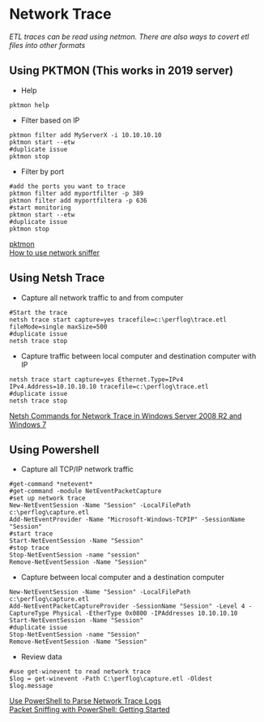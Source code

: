 # Network Trace

*ETL traces can be read using netmon.  There are also ways to covert etl files into other formats*

## Using PKTMON (This works in 2019 server)
* Help
```
pktmon help
```
* Filter based on IP
```
pktmon filter add MyServerX -i 10.10.10.10
pktmon start --etw
#duplicate issue
pktmon stop
```
* Filter by port
```
#add the ports you want to trace
pktmon filter add myportfilter -p 389
pktmon filter add myportfiltera -p 636
#start monitoring
pktmon start --etw
#duplicate issue
pktmon stop
```
[pktmon](https://ss64.com/nt/pktmon.html)  
[How to use network sniffer](https://www.thewindowsclub.com/network-sniffer-tool-pktmon-exe-in-windows-10/)  

## Using Netsh Trace
* Capture all network traffic to and from computer
```
#Start the trace
netsh trace start capture=yes tracefile=c:\perflog\trace.etl fileMode=single maxSize=500
#duplicate issue
netsh trace stop
```
* Capture traffic between local computer and destination computer with IP
```
netsh trace start capture=yes Ethernet.Type=IPv4 IPv4.Address=10.10.10.10 tracefile=c:\perflog\trace.etl
#duplicate issue
netsh trace stop
```
[Netsh Commands for Network Trace in Windows Server 2008 R2 and Windows 7](https://docs.microsoft.com/en-us/previous-versions/windows/it-pro/windows-server-2008-R2-and-2008/dd878517(v=ws.10)?redirectedfrom=MSDN)   

## Using Powershell
* Capture all TCP/IP network traffic
```
#get-command *netevent*
#get-command -module NetEventPacketCapture 
#set up network trace
New-NetEventSession -Name "Session" -LocalFilePath c:\perflog\capture.etl
Add-NetEventProvider -Name "Microsoft-Windows-TCPIP" -SessionName "Session"
#start trace
Start-NetEventSession -Name "Session"
#stop trace
Stop-NetEventSession -name "session"
Remove-NetEventSession -Name "Session"
```
* Capture between local computer and a destination computer
```
New-NetEventSession -Name "Session" -LocalFilePath c:\perflog\capture.etl
Add-NetEventPacketCaptureProvider -SessionName "Session" -Level 4 -CaptureType Physical -EtherType 0x0800 -IPAddresses 10.10.10.10
Start-NetEventSession -Name "Session"
#duplicate issue
Stop-NetEventSession -name "Session"
Remove-NetEventSession -Name "Session"
```
* Review data
```
#use get-winevent to read network trace
$log = get-winevent -Path C:\perflog\capture.etl -Oldest
$log.message 
```
[Use PowerShell to Parse Network Trace Logs](https://devblogs.microsoft.com/scripting/use-powershell-to-parse-network-trace-logs/)  
[Packet Sniffing with PowerShell: Getting Started](https://devblogs.microsoft.com/scripting/packet-sniffing-with-powershell-getting-started/)  

